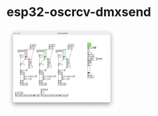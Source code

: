 # esp32-oscrcv-dmxsend

<img src="https://github.com/mathrax-s/esp32-oscrcv-dmxsend/blob/main/image/pd.png" width=50%></img>
